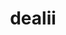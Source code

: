 ---
title: "dealii"
layout: cache
categories: [package, develop]
meta: {"compilers": ["gcc@=11.4.0", "oneapi@=2024.2.1"], "num_specs": 21, "num_specs_by_stack": {"e4s": 13, "e4s-oneapi": 8, "root": 21}, "oss": ["ubuntu22.04"], "platforms": ["linux"], "stacks": ["e4s", "e4s-oneapi", "root"], "targets": ["x86_64_v3"], "versions": ["9.6.2"]}
spec_details: [{"compiler": "gcc@=11.4.0", "hash": "2bc3nmvr5nn3nfmujfwomsxsjj2vnhlw", "os": "ubuntu22.04", "platform": "linux", "size": "-", "stacks": ["e4s", "root"], "target": "x86_64_v3", "variants": ["+adol-c", "+arborx", "+arpack", "+assimp", "build_system=cmake", "build_type=DebugRelease", "+cgal", "~complex", "~cuda", "cxxstd=17", "~doc", "+examples", "+examples_compile", "generator=make", "+ginkgo", "+gmsh", "+gsl", "+hdf5", "~int64", "~ipo", "+kokkos", "+metis", "+mpi", "+muparser", "~nanoflann", "~netcdf", "~oce", "+opencascade", "~optflags", "+p4est", "+petsc", "+platform-introspection", "~python", "+scalapack", "+simplex", "+slepc", "+sundials", "+symengine", "+taskflow", "+threads", "+trilinos", "~vtk"], "versions": ["9.6.2"]}, {"compiler": "gcc@=11.4.0", "hash": "5woebxipa7w4zxgbjl47y3j5y23ugcjm", "os": "ubuntu22.04", "platform": "linux", "size": "-", "stacks": ["e4s", "root"], "target": "x86_64_v3", "variants": ["+adol-c", "+arborx", "+arpack", "+assimp", "build_system=cmake", "build_type=DebugRelease", "+cgal", "~complex", "~cuda", "cxxstd=17", "~doc", "+examples", "+examples_compile", "generator=make", "+ginkgo", "+gmsh", "+gsl", "+hdf5", "~int64", "~ipo", "+kokkos", "+metis", "+mpi", "+muparser", "~nanoflann", "~netcdf", "~oce", "+opencascade", "~optflags", "+p4est", "+petsc", "+platform-introspection", "~python", "+scalapack", "+simplex", "+slepc", "+sundials", "+symengine", "+taskflow", "+threads", "+trilinos", "~vtk"], "versions": ["9.6.2"]}, {"compiler": "oneapi@=2024.2.1", "hash": "6c6x5gytpcbbntoe6gllj4s7mp73t5a6", "os": "ubuntu22.04", "platform": "linux", "size": "-", "stacks": ["e4s-oneapi", "root"], "target": "x86_64_v3", "variants": ["+adol-c", "+arborx", "+arpack", "+assimp", "build_system=cmake", "build_type=DebugRelease", "+cgal", "~complex", "~cuda", "cxxstd=17", "~doc", "+examples", "+examples_compile", "generator=make", "+ginkgo", "+gmsh", "+gsl", "+hdf5", "~int64", "~ipo", "+kokkos", "+metis", "+mpi", "+muparser", "~nanoflann", "~netcdf", "~oce", "+opencascade", "~optflags", "+p4est", "+petsc", "+platform-introspection", "~python", "+scalapack", "+simplex", "+slepc", "+sundials", "+symengine", "~taskflow", "+threads", "+trilinos", "~vtk"], "versions": ["9.6.2"]}, {"compiler": "oneapi@=2024.2.1", "hash": "6e3qfqzxqcsgqigdpcqxjd2cwfevxls2", "os": "ubuntu22.04", "platform": "linux", "size": "-", "stacks": ["e4s-oneapi", "root"], "target": "x86_64_v3", "variants": ["+adol-c", "+arborx", "+arpack", "+assimp", "build_system=cmake", "build_type=DebugRelease", "+cgal", "~complex", "~cuda", "cxxstd=17", "~doc", "+examples", "+examples_compile", "generator=make", "+ginkgo", "+gmsh", "+gsl", "+hdf5", "~int64", "~ipo", "+kokkos", "+metis", "+mpi", "+muparser", "~nanoflann", "~netcdf", "~oce", "+opencascade", "~optflags", "+p4est", "+petsc", "+platform-introspection", "~python", "+scalapack", "+simplex", "+slepc", "+sundials", "+symengine", "~taskflow", "+threads", "+trilinos", "~vtk"], "versions": ["9.6.2"]}, {"compiler": "oneapi@=2024.2.1", "hash": "6yep5a6ejg6kenzpq4vedohrp4sp6xan", "os": "ubuntu22.04", "platform": "linux", "size": "-", "stacks": ["e4s-oneapi", "root"], "target": "x86_64_v3", "variants": ["+adol-c", "+arborx", "+arpack", "+assimp", "build_system=cmake", "build_type=DebugRelease", "+cgal", "~complex", "~cuda", "cxxstd=17", "~doc", "+examples", "+examples_compile", "generator=make", "+ginkgo", "+gmsh", "+gsl", "+hdf5", "~int64", "~ipo", "+kokkos", "+metis", "+mpi", "+muparser", "~nanoflann", "~netcdf", "~oce", "+opencascade", "~optflags", "+p4est", "+petsc", "+platform-introspection", "~python", "+scalapack", "+simplex", "+slepc", "+sundials", "+symengine", "~taskflow", "+threads", "+trilinos", "~vtk"], "versions": ["9.6.2"]}, {"compiler": "gcc@=11.4.0", "hash": "7hndvwyazqkwrpp2w4qgdnf3ykwbudgq", "os": "ubuntu22.04", "platform": "linux", "size": "-", "stacks": ["e4s", "root"], "target": "x86_64_v3", "variants": ["+adol-c", "+arborx", "+arpack", "+assimp", "build_system=cmake", "build_type=DebugRelease", "+cgal", "~complex", "~cuda", "cxxstd=17", "~doc", "+examples", "+examples_compile", "generator=make", "+ginkgo", "+gmsh", "+gsl", "+hdf5", "~int64", "~ipo", "+kokkos", "+metis", "+mpi", "+muparser", "~nanoflann", "~netcdf", "~oce", "+opencascade", "~optflags", "+p4est", "+petsc", "+platform-introspection", "~python", "+scalapack", "+simplex", "+slepc", "+sundials", "+symengine", "+taskflow", "+threads", "+trilinos", "~vtk"], "versions": ["9.6.2"]}, {"compiler": "gcc@=11.4.0", "hash": "a25zkrhbmzwccpcptgezpuby3lfv2rvw", "os": "ubuntu22.04", "platform": "linux", "size": "-", "stacks": ["e4s", "root"], "target": "x86_64_v3", "variants": ["+adol-c", "+arborx", "+arpack", "+assimp", "build_system=cmake", "build_type=DebugRelease", "~complex", "+cuda", "cuda_arch=80", "cxxstd=17", "~doc", "+examples", "+examples_compile", "generator=make", "+ginkgo", "+gmsh", "+gsl", "+hdf5", "~int64", "~ipo", "+kokkos", "+metis", "+mpi", "+muparser", "~nanoflann", "~netcdf", "~oce", "+opencascade", "~optflags", "+p4est", "+petsc", "+platform-introspection", "~python", "+scalapack", "+simplex", "+slepc", "+sundials", "+symengine", "+taskflow", "+threads", "+trilinos", "+vtk"], "versions": ["9.6.2"]}, {"compiler": "gcc@=11.4.0", "hash": "cizp5gmevspythcvlbol4ncf7tbsyutk", "os": "ubuntu22.04", "platform": "linux", "size": "-", "stacks": ["e4s", "root"], "target": "x86_64_v3", "variants": ["+adol-c", "+arborx", "+arpack", "+assimp", "build_system=cmake", "build_type=DebugRelease", "+cgal", "~complex", "~cuda", "cxxstd=17", "~doc", "+examples", "+examples_compile", "generator=make", "+ginkgo", "+gmsh", "+gsl", "+hdf5", "~int64", "~ipo", "+kokkos", "+metis", "+mpi", "+muparser", "~nanoflann", "~netcdf", "~oce", "+opencascade", "~optflags", "+p4est", "+petsc", "+platform-introspection", "~python", "+scalapack", "+simplex", "+slepc", "+sundials", "+symengine", "+taskflow", "+threads", "+trilinos", "~vtk"], "versions": ["9.6.2"]}, {"compiler": "oneapi@=2024.2.1", "hash": "d2dyleljz4jhijylet42te25ec3gh3r5", "os": "ubuntu22.04", "platform": "linux", "size": "-", "stacks": ["e4s-oneapi", "root"], "target": "x86_64_v3", "variants": ["+adol-c", "+arborx", "+arpack", "+assimp", "build_system=cmake", "build_type=DebugRelease", "+cgal", "~complex", "~cuda", "cxxstd=17", "~doc", "+examples", "+examples_compile", "generator=make", "+ginkgo", "+gmsh", "+gsl", "+hdf5", "~int64", "~ipo", "+kokkos", "+metis", "+mpi", "+muparser", "~nanoflann", "~netcdf", "~oce", "+opencascade", "~optflags", "+p4est", "+petsc", "+platform-introspection", "~python", "+scalapack", "+simplex", "+slepc", "+sundials", "+symengine", "~taskflow", "+threads", "+trilinos", "~vtk"], "versions": ["9.6.2"]}, {"compiler": "gcc@=11.4.0", "hash": "g43zjejtv4s63dzdptv4cpqkez4uz27j", "os": "ubuntu22.04", "platform": "linux", "size": "-", "stacks": ["e4s", "root"], "target": "x86_64_v3", "variants": ["+adol-c", "+arborx", "+arpack", "+assimp", "build_system=cmake", "build_type=DebugRelease", "~complex", "+cuda", "cuda_arch=80", "cxxstd=17", "~doc", "+examples", "+examples_compile", "generator=make", "+ginkgo", "+gmsh", "+gsl", "+hdf5", "~int64", "~ipo", "+kokkos", "+metis", "+mpi", "+muparser", "~nanoflann", "~netcdf", "~oce", "+opencascade", "~optflags", "+p4est", "+petsc", "+platform-introspection", "~python", "+scalapack", "+simplex", "+slepc", "+sundials", "+symengine", "+taskflow", "+threads", "+trilinos", "+vtk"], "versions": ["9.6.2"]}, {"compiler": "oneapi@=2024.2.1", "hash": "glw3wlgylfoc5lcdscoslgb4jj2qfeuv", "os": "ubuntu22.04", "platform": "linux", "size": "-", "stacks": ["e4s-oneapi", "root"], "target": "x86_64_v3", "variants": ["+adol-c", "+arborx", "+arpack", "+assimp", "build_system=cmake", "build_type=DebugRelease", "+cgal", "~complex", "~cuda", "cxxstd=17", "~doc", "+examples", "+examples_compile", "generator=make", "+ginkgo", "+gmsh", "+gsl", "+hdf5", "~int64", "~ipo", "+kokkos", "+metis", "+mpi", "+muparser", "~nanoflann", "~netcdf", "~oce", "+opencascade", "~optflags", "+p4est", "+petsc", "+platform-introspection", "~python", "+scalapack", "+simplex", "+slepc", "+sundials", "+symengine", "~taskflow", "+threads", "+trilinos", "~vtk"], "versions": ["9.6.2"]}, {"compiler": "gcc@=11.4.0", "hash": "inkgbk2rzh7x5mxe4qt2cmbg5glvihqc", "os": "ubuntu22.04", "platform": "linux", "size": "-", "stacks": ["e4s", "root"], "target": "x86_64_v3", "variants": ["+adol-c", "+arborx", "+arpack", "+assimp", "build_system=cmake", "build_type=DebugRelease", "+cgal", "~complex", "~cuda", "cxxstd=17", "~doc", "+examples", "+examples_compile", "generator=make", "+ginkgo", "+gmsh", "+gsl", "+hdf5", "~int64", "~ipo", "+kokkos", "+metis", "+mpi", "+muparser", "~nanoflann", "~netcdf", "~oce", "+opencascade", "~optflags", "+p4est", "+petsc", "+platform-introspection", "~python", "+scalapack", "+simplex", "+slepc", "+sundials", "+symengine", "+taskflow", "+threads", "+trilinos", "~vtk"], "versions": ["9.6.2"]}, {"compiler": "gcc@=11.4.0", "hash": "ki2pf3m52gcdzk22z7fmzlvcljdpf7pi", "os": "ubuntu22.04", "platform": "linux", "size": "-", "stacks": ["e4s", "root"], "target": "x86_64_v3", "variants": ["+adol-c", "+arborx", "+arpack", "+assimp", "build_system=cmake", "build_type=DebugRelease", "~complex", "+cuda", "cuda_arch=80", "cxxstd=17", "~doc", "+examples", "+examples_compile", "generator=make", "+ginkgo", "+gmsh", "+gsl", "+hdf5", "~int64", "~ipo", "+kokkos", "+metis", "+mpi", "+muparser", "~nanoflann", "~netcdf", "~oce", "+opencascade", "~optflags", "+p4est", "+petsc", "+platform-introspection", "~python", "+scalapack", "+simplex", "+slepc", "+sundials", "+symengine", "+taskflow", "+threads", "+trilinos", "+vtk"], "versions": ["9.6.2"]}, {"compiler": "gcc@=11.4.0", "hash": "mhzwzk4nz6dgjs7fqnyi62gvgfre4x5r", "os": "ubuntu22.04", "platform": "linux", "size": "-", "stacks": ["e4s", "root"], "target": "x86_64_v3", "variants": ["+adol-c", "+arborx", "+arpack", "+assimp", "build_system=cmake", "build_type=DebugRelease", "+cgal", "~complex", "~cuda", "cxxstd=17", "~doc", "+examples", "+examples_compile", "generator=make", "+ginkgo", "+gmsh", "+gsl", "+hdf5", "~int64", "~ipo", "+kokkos", "+metis", "+mpi", "+muparser", "~nanoflann", "~netcdf", "~oce", "+opencascade", "~optflags", "+p4est", "+petsc", "+platform-introspection", "~python", "+scalapack", "+simplex", "+slepc", "+sundials", "+symengine", "+taskflow", "+threads", "+trilinos", "~vtk"], "versions": ["9.6.2"]}, {"compiler": "gcc@=11.4.0", "hash": "nkvdcd6vscwdps2hhtd6cso3dzm7eowf", "os": "ubuntu22.04", "platform": "linux", "size": "-", "stacks": ["e4s", "root"], "target": "x86_64_v3", "variants": ["+adol-c", "+arborx", "+arpack", "+assimp", "build_system=cmake", "build_type=DebugRelease", "~complex", "+cuda", "cuda_arch=80", "cxxstd=17", "~doc", "+examples", "+examples_compile", "generator=make", "+ginkgo", "+gmsh", "+gsl", "+hdf5", "~int64", "~ipo", "+kokkos", "+metis", "+mpi", "+muparser", "~nanoflann", "~netcdf", "~oce", "+opencascade", "~optflags", "+p4est", "+petsc", "+platform-introspection", "~python", "+scalapack", "+simplex", "+slepc", "+sundials", "+symengine", "+taskflow", "+threads", "+trilinos", "+vtk"], "versions": ["9.6.2"]}, {"compiler": "oneapi@=2024.2.1", "hash": "pflcm673v7jmzhfew474crelqbhdc3yf", "os": "ubuntu22.04", "platform": "linux", "size": "-", "stacks": ["e4s-oneapi", "root"], "target": "x86_64_v3", "variants": ["+adol-c", "+arborx", "+arpack", "+assimp", "build_system=cmake", "build_type=DebugRelease", "+cgal", "~complex", "~cuda", "cxxstd=17", "~doc", "+examples", "+examples_compile", "generator=make", "+ginkgo", "+gmsh", "+gsl", "+hdf5", "~int64", "~ipo", "+kokkos", "+metis", "+mpi", "+muparser", "~nanoflann", "~netcdf", "~oce", "+opencascade", "~optflags", "+p4est", "+petsc", "+platform-introspection", "~python", "+scalapack", "+simplex", "+slepc", "+sundials", "+symengine", "~taskflow", "+threads", "+trilinos", "~vtk"], "versions": ["9.6.2"]}, {"compiler": "oneapi@=2024.2.1", "hash": "q3rlf35ycqdlnrt4a32vpwg7hsx3skle", "os": "ubuntu22.04", "platform": "linux", "size": "-", "stacks": ["e4s-oneapi", "root"], "target": "x86_64_v3", "variants": ["+adol-c", "+arborx", "+arpack", "+assimp", "build_system=cmake", "build_type=DebugRelease", "+cgal", "~complex", "~cuda", "cxxstd=17", "~doc", "+examples", "+examples_compile", "generator=make", "+ginkgo", "+gmsh", "+gsl", "+hdf5", "~int64", "~ipo", "+kokkos", "+metis", "+mpi", "+muparser", "~nanoflann", "~netcdf", "~oce", "+opencascade", "~optflags", "+p4est", "+petsc", "+platform-introspection", "~python", "+scalapack", "+simplex", "+slepc", "+sundials", "+symengine", "~taskflow", "+threads", "+trilinos", "~vtk"], "versions": ["9.6.2"]}, {"compiler": "oneapi@=2024.2.1", "hash": "q55e4ucedkrz72rxof23awuzsx57viea", "os": "ubuntu22.04", "platform": "linux", "size": "-", "stacks": ["e4s-oneapi", "root"], "target": "x86_64_v3", "variants": ["+adol-c", "+arborx", "+arpack", "+assimp", "build_system=cmake", "build_type=DebugRelease", "+cgal", "~complex", "~cuda", "cxxstd=17", "~doc", "+examples", "+examples_compile", "generator=make", "+ginkgo", "+gmsh", "+gsl", "+hdf5", "~int64", "~ipo", "+kokkos", "+metis", "+mpi", "+muparser", "~nanoflann", "~netcdf", "~oce", "+opencascade", "~optflags", "+p4est", "+petsc", "+platform-introspection", "~python", "+scalapack", "+simplex", "+slepc", "+sundials", "+symengine", "~taskflow", "+threads", "+trilinos", "~vtk"], "versions": ["9.6.2"]}, {"compiler": "gcc@=11.4.0", "hash": "qjtlklc7fvcsc4ncfmxovaqqs7wa4z2o", "os": "ubuntu22.04", "platform": "linux", "size": "-", "stacks": ["e4s", "root"], "target": "x86_64_v3", "variants": ["+adol-c", "+arborx", "+arpack", "+assimp", "build_system=cmake", "build_type=DebugRelease", "~complex", "+cuda", "cuda_arch=80", "cxxstd=17", "~doc", "+examples", "+examples_compile", "generator=make", "+ginkgo", "+gmsh", "+gsl", "+hdf5", "~int64", "~ipo", "+kokkos", "+metis", "+mpi", "+muparser", "~nanoflann", "~netcdf", "~oce", "+opencascade", "~optflags", "+p4est", "+petsc", "+platform-introspection", "~python", "+scalapack", "+simplex", "+slepc", "+sundials", "+symengine", "+taskflow", "+threads", "+trilinos", "+vtk"], "versions": ["9.6.2"]}, {"compiler": "gcc@=11.4.0", "hash": "xtnliwmildrjkpuhpgascyv3otsdo335", "os": "ubuntu22.04", "platform": "linux", "size": "-", "stacks": ["e4s", "root"], "target": "x86_64_v3", "variants": ["+adol-c", "+arborx", "+arpack", "+assimp", "build_system=cmake", "build_type=DebugRelease", "~complex", "+cuda", "cuda_arch=80", "cxxstd=17", "~doc", "+examples", "+examples_compile", "generator=make", "+ginkgo", "+gmsh", "+gsl", "+hdf5", "~int64", "~ipo", "+kokkos", "+metis", "+mpi", "+muparser", "~nanoflann", "~netcdf", "~oce", "+opencascade", "~optflags", "+p4est", "+petsc", "+platform-introspection", "~python", "+scalapack", "+simplex", "+slepc", "+sundials", "+symengine", "+taskflow", "+threads", "+trilinos", "+vtk"], "versions": ["9.6.2"]}, {"compiler": "gcc@=11.4.0", "hash": "xv4t7zfmsxrxepq552ybjrmzlvulosg5", "os": "ubuntu22.04", "platform": "linux", "size": "-", "stacks": ["e4s", "root"], "target": "x86_64_v3", "variants": ["+adol-c", "+arborx", "+arpack", "+assimp", "build_system=cmake", "build_type=DebugRelease", "~complex", "+cuda", "cuda_arch=80", "cxxstd=17", "~doc", "+examples", "+examples_compile", "generator=make", "+ginkgo", "+gmsh", "+gsl", "+hdf5", "~int64", "~ipo", "+kokkos", "+metis", "+mpi", "+muparser", "~nanoflann", "~netcdf", "~oce", "+opencascade", "~optflags", "+p4est", "+petsc", "+platform-introspection", "~python", "+scalapack", "+simplex", "+slepc", "+sundials", "+symengine", "+taskflow", "+threads", "+trilinos", "+vtk"], "versions": ["9.6.2"]}]
---